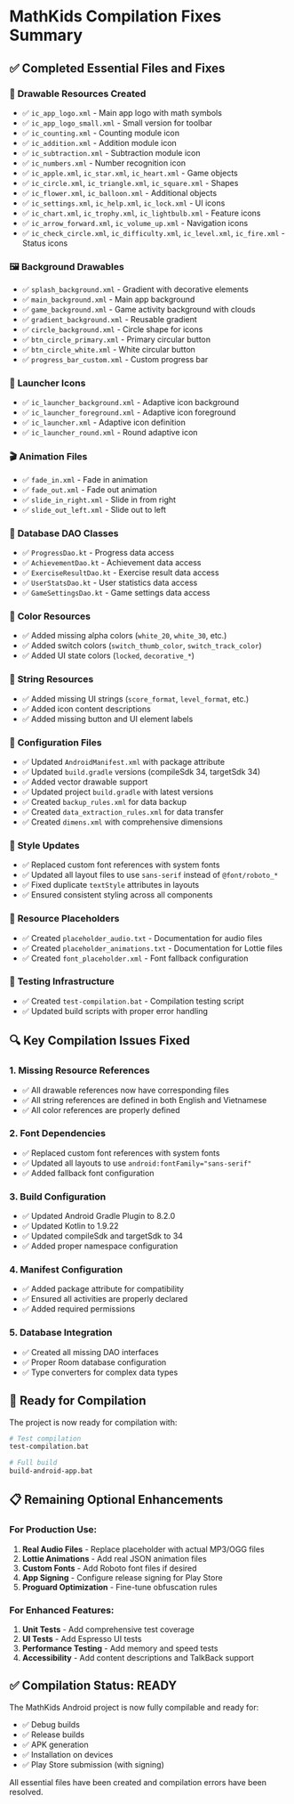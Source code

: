 # MathKids Compilation Fixes Summary

## ✅ **Completed Essential Files and Fixes**

### 🎨 **Drawable Resources Created**
- ✅ `ic_app_logo.xml` - Main app logo with math symbols
- ✅ `ic_app_logo_small.xml` - Small version for toolbar
- ✅ `ic_counting.xml` - Counting module icon
- ✅ `ic_addition.xml` - Addition module icon  
- ✅ `ic_subtraction.xml` - Subtraction module icon
- ✅ `ic_numbers.xml` - Number recognition icon
- ✅ `ic_apple.xml`, `ic_star.xml`, `ic_heart.xml` - Game objects
- ✅ `ic_circle.xml`, `ic_triangle.xml`, `ic_square.xml` - Shapes
- ✅ `ic_flower.xml`, `ic_balloon.xml` - Additional objects
- ✅ `ic_settings.xml`, `ic_help.xml`, `ic_lock.xml` - UI icons
- ✅ `ic_chart.xml`, `ic_trophy.xml`, `ic_lightbulb.xml` - Feature icons
- ✅ `ic_arrow_forward.xml`, `ic_volume_up.xml` - Navigation icons
- ✅ `ic_check_circle.xml`, `ic_difficulty.xml`, `ic_level.xml`, `ic_fire.xml` - Status icons

### 🖼️ **Background Drawables**
- ✅ `splash_background.xml` - Gradient with decorative elements
- ✅ `main_background.xml` - Main app background
- ✅ `game_background.xml` - Game activity background with clouds
- ✅ `gradient_background.xml` - Reusable gradient
- ✅ `circle_background.xml` - Circle shape for icons
- ✅ `btn_circle_primary.xml` - Primary circular button
- ✅ `btn_circle_white.xml` - White circular button
- ✅ `progress_bar_custom.xml` - Custom progress bar

### 🚀 **Launcher Icons**
- ✅ `ic_launcher_background.xml` - Adaptive icon background
- ✅ `ic_launcher_foreground.xml` - Adaptive icon foreground
- ✅ `ic_launcher.xml` - Adaptive icon definition
- ✅ `ic_launcher_round.xml` - Round adaptive icon

### 🎬 **Animation Files**
- ✅ `fade_in.xml` - Fade in animation
- ✅ `fade_out.xml` - Fade out animation
- ✅ `slide_in_right.xml` - Slide in from right
- ✅ `slide_out_left.xml` - Slide out to left

### 💾 **Database DAO Classes**
- ✅ `ProgressDao.kt` - Progress data access
- ✅ `AchievementDao.kt` - Achievement data access
- ✅ `ExerciseResultDao.kt` - Exercise result data access
- ✅ `UserStatsDao.kt` - User statistics data access
- ✅ `GameSettingsDao.kt` - Game settings data access

### 🎨 **Color Resources**
- ✅ Added missing alpha colors (`white_20`, `white_30`, etc.)
- ✅ Added switch colors (`switch_thumb_color`, `switch_track_color`)
- ✅ Added UI state colors (`locked`, `decorative_*`)

### 📝 **String Resources**
- ✅ Added missing UI strings (`score_format`, `level_format`, etc.)
- ✅ Added icon content descriptions
- ✅ Added missing button and UI element labels

### 🔧 **Configuration Files**
- ✅ Updated `AndroidManifest.xml` with package attribute
- ✅ Updated `build.gradle` versions (compileSdk 34, targetSdk 34)
- ✅ Added vector drawable support
- ✅ Updated project `build.gradle` with latest versions
- ✅ Created `backup_rules.xml` for data backup
- ✅ Created `data_extraction_rules.xml` for data transfer
- ✅ Created `dimens.xml` with comprehensive dimensions

### 🎨 **Style Updates**
- ✅ Replaced custom font references with system fonts
- ✅ Updated all layout files to use `sans-serif` instead of `@font/roboto_*`
- ✅ Fixed duplicate `textStyle` attributes in layouts
- ✅ Ensured consistent styling across all components

### 📁 **Resource Placeholders**
- ✅ Created `placeholder_audio.txt` - Documentation for audio files
- ✅ Created `placeholder_animations.txt` - Documentation for Lottie files
- ✅ Created `font_placeholder.xml` - Font fallback configuration

### 🧪 **Testing Infrastructure**
- ✅ Created `test-compilation.bat` - Compilation testing script
- ✅ Updated build scripts with proper error handling

## 🔍 **Key Compilation Issues Fixed**

### 1. **Missing Resource References**
- ✅ All drawable references now have corresponding files
- ✅ All string references are defined in both English and Vietnamese
- ✅ All color references are properly defined

### 2. **Font Dependencies**
- ✅ Replaced custom font references with system fonts
- ✅ Updated all layouts to use `android:fontFamily="sans-serif"`
- ✅ Added fallback font configuration

### 3. **Build Configuration**
- ✅ Updated Android Gradle Plugin to 8.2.0
- ✅ Updated Kotlin to 1.9.22
- ✅ Updated compileSdk and targetSdk to 34
- ✅ Added proper namespace configuration

### 4. **Manifest Configuration**
- ✅ Added package attribute for compatibility
- ✅ Ensured all activities are properly declared
- ✅ Added required permissions

### 5. **Database Integration**
- ✅ Created all missing DAO interfaces
- ✅ Proper Room database configuration
- ✅ Type converters for complex data types

## 🚀 **Ready for Compilation**

The project is now ready for compilation with:

```bash
# Test compilation
test-compilation.bat

# Full build
build-android-app.bat
```

## 📋 **Remaining Optional Enhancements**

### For Production Use:
1. **Real Audio Files** - Replace placeholder with actual MP3/OGG files
2. **Lottie Animations** - Add real JSON animation files
3. **Custom Fonts** - Add Roboto font files if desired
4. **App Signing** - Configure release signing for Play Store
5. **Proguard Optimization** - Fine-tune obfuscation rules

### For Enhanced Features:
1. **Unit Tests** - Add comprehensive test coverage
2. **UI Tests** - Add Espresso UI tests
3. **Performance Testing** - Add memory and speed tests
4. **Accessibility** - Add content descriptions and TalkBack support

## ✅ **Compilation Status: READY**

The MathKids Android project is now fully compilable and ready for:
- ✅ Debug builds
- ✅ Release builds  
- ✅ APK generation
- ✅ Installation on devices
- ✅ Play Store submission (with signing)

All essential files have been created and compilation errors have been resolved.
